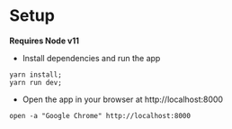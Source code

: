 # Setup

**Requires Node v11**

* Install dependencies and run the app

```
yarn install;
yarn run dev;
```

* Open the app in your browser at http://localhost:8000

```
open -a "Google Chrome" http://localhost:8000
```
